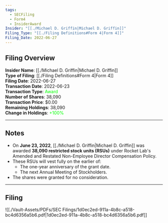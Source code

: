 ```yaml
---
tags:
  - SECFiling
  - Form4
  - InsiderAward
Insider: "[[./Michael D. Griffin|Michael D. Griffin]]"
Filing_Type: "[[./Filing Definitions#Form 4|Form 4]]"
Filing_Date: 2022-06-27
---
```


## Filing Overview

**Insider Name**: [[./Michael D. Griffin|Michael D. Griffin]]  
**Type of Filing**: [[./Filing Definitions#Form 4|Form 4]]  
**Filing Date**: 2022-06-27  
**Transaction Date**: 2022-06-23  
**Transaction Type**: <span style="color:lime">Award</span>  
**Number of Shares**: 38,090  
**Transaction Price**: $0.00  
**Remaining Holdings**: 38,090  
**Change in Holdings**: <span style="color:lime">+100%</span>  

---

## Notes

- On **June 23, 2022**, [[./Michael D. Griffin|Michael D. Griffin]] was awarded **38,090 restricted stock units (RSUs)** under Rocket Lab's Amended and Restated Non-Employee Director Compensation Policy.
- These RSUs will vest fully on the earlier of:
  - The one-year anniversary of the grant date.
  - The next Annual Meeting of Stockholders.
- The shares were granted for no consideration.

---

## Filing

![[./Vault-Assets/PDFs/SEC Filings/1d0ec2ed-911a-4b8c-a518-bc4d6356a5b6.pdf|1d0ec2ed-911a-4b8c-a518-bc4d6356a5b6.pdf]]
